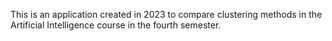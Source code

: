 This is an application created in 2023 to compare clustering methods in the Artificial Intelligence course in the fourth semester.
